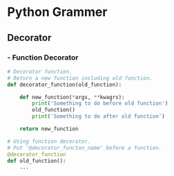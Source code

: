 Python Grammer
==============

Decorator
---------

### - Function Decorator
```python
# Decorator function.
# Return a new function including old function.
def decorator_function(old_function):

    def new_function(*args, **kwagrs):
        print('Something to do before old function')
        old_function()
        print('Something to do after old function')

    return new_function

# Using function decorator.
# Put '@decorator_functon_name' before a function.
@decorator_function
def old_function():
    ...

```